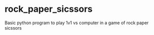 # rock_paper_sicssors
Basic python program to play 1v1 vs computer in a game of rock paper sicssors
